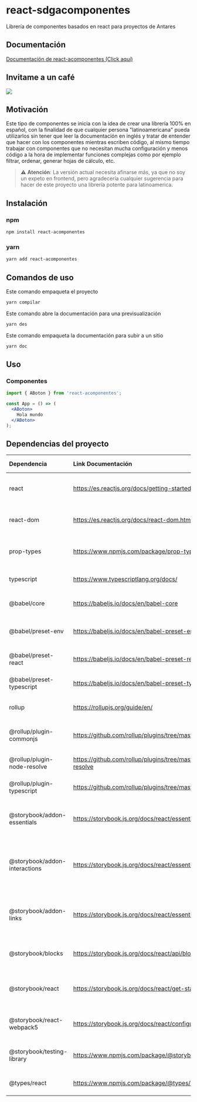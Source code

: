# react-sdgacomponentes
Librería de componentes basados en react para proyectos de Antares

## Documentación
[Documentación de react-acomponentes (Click aquí)](https://antaresgt.github.io/react-acomponentes/)

## Invitame a un café
[![](https://www.paypalobjects.com/en_US/i/btn/btn_donateCC_LG.gif)](https://www.paypal.com/donate/?hosted_button_id=XPUUVFH8E2BE4)

## Motivación
Este tipo de componentes se inicia con la idea de crear una librería 100% en español, con la finalidad de que cualquier persona "latinoamericana" pueda utilizarlos sin tener que leer la documentación en inglés y tratar de entender que hacer con los componentes mientras escriben código, al mismo tiempo trabajar con componentes que no necesitan mucha configuración y menos código a la hora de implementar funciones complejas como por ejemplo filtrar, ordenar, generar hojas de cálculo, etc.

> :warning: **Atención**: La versión actual necesita afinarse más, ya que no soy un expeto en frontend, pero agradecería cualquier sugerencia para hacer de este proyecto una librería potente para latinoamerica.

## Instalación
### npm
```bash
npm install react-acomponentes
```

### yarn
```bash
yarn add react-acomponentes
```

## Comandos de uso
  Este comando empaqueta el proyecto
  ```bash
  yarn compilar
  ```
  Este comando abre la documentación para una previsualización
  ```bash
  yarn des
  ```
  Este comando empaqueta la documentación para subir a un sitio
  ```bash
  yarn doc
  ```

## Uso
### Componentes
```jsx
import { ABoton } from 'react-acomponentes';

const App = () => (
  <ABoton>
    Hola mundo
  </ABoton>
);
```

## Dependencias del proyecto

| Dependencia                                                 | Link Documentación                                                                  | Propósito                                                                                               | Tipo dependencia          |
|:----|:----|:----|:----|
| react                                                       | https://es.reactjs.org/docs/getting-started.html                                    | Biblioteca de componentes para construir interfaces                                                     | Dependencia compartida    |
| react-dom                                                   | https://es.reactjs.org/docs/react-dom.html                                          | Renderiza componentes React en un navegador                                                             | Dependencia compartida    |
| prop-types                                                  | https://www.npmjs.com/package/prop-types                                            | Validación de props para componentes React                                                              | Producción                |
| typescript                                                  | https://www.typescriptlang.org/docs/                                                | Lenguaje de programación tipado                                                                         | Desarrollo                |
| @babel/core                                                 | https://babeljs.io/docs/en/babel-core                                               | Transpilador de código JavaScript                                                                       | Desarrollo                |
| @babel/preset-env                                           | https://babeljs.io/docs/en/babel-preset-env                                         | Configuración de Babel para la última versión de JS                                                     | Desarrollo                |
| @babel/preset-react                                         | https://babeljs.io/docs/en/babel-preset-react                                       | Configuración de Babel para React                                                                       | Desarrollo                |
| @babel/preset-typescript                                    | https://babeljs.io/docs/en/babel-preset-typescript                                  | Configuración de Babel para TypeScript                                                                  | Desarrollo                |
| rollup                                                      | https://rollupjs.org/guide/en/                                                      | Empaquetador de módulos JavaScript                                                                      | Desarrollo                |
| @rollup/plugin-commonjs                                     | https://github.com/rollup/plugins/tree/master/packages/commonjs                     | Convertidor de módulos CommonJS a ES6                                                                   | Desarrollo                |
| @rollup/plugin-node-resolve                                 | https://github.com/rollup/plugins/tree/master/packages/node-resolve                 | Resuelve módulos npm en Rollup                                                                          | Desarrollo                |
| @rollup/plugin-typescript                                   | https://github.com/rollup/plugins/tree/master/packages/typescript                   | Compila TypeScript con Rollup                                                                           | Desarrollo                |
| @storybook/addon-essentials                                 | https://storybook.js.org/docs/react/essentials/introduction                         | Addon para Storybook que incluye varios addons esenciales                                               | Desarrollo                |
| @storybook/addon-interactions                               | https://storybook.js.org/docs/react/essentials/actions                              | Addon para Storybook que permite crear interacciones con componentes                                    | Desarrollo                |
| @storybook/addon-links                                      | https://storybook.js.org/docs/react/essentials/navigation                           | Addon para Storybook que permite crear links entre componentes                                          | Desarrollo                |
| @storybook/blocks                                           | https://storybook.js.org/docs/react/api/blocks                                      | Componentes predefinidos para Storybook                                                                 | Desarrollo                |
| @storybook/react                                            | https://storybook.js.org/docs/react/get-started/introduction                        | Herramienta de desarrollo para componentes React                                                        | Desarrollo                |
| @storybook/react-webpack5                                   | https://storybook.js.org/docs/react/configure/webpack5                              | Configuración para usar Webpack 5 con Storybook                                                         | Desarrollo                |
| @storybook/testing-library                                  | https://www.npmjs.com/package/@storybook/testing-library                            | Utilidades de testing para componentes Storybook                                                        | Desarrollo                |
| @types/react                                                | https://www.npmjs.com/package/@types/react                                          | Tipos de TypeScript para React                                                                          | Desarrollo                |